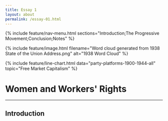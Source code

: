 ```yaml
---
title: Essay 1
layout: about
permalink: /essay-01.html
---
```

{% include feature/nav-menu.html sections="Introduction;The Progressive Movement;Conclusion;Notes" %}

{% include feature/image.html filename="Word cloud generated from 1938 State of the Union Address.png" alt="1938 Word Cloud" %}

   

{% include feature/line-chart.html data="party-platforms-1900-1944-all" topic="Free Market Capitalism" %}

# Women and Workers' Rights
---
## Introduction





